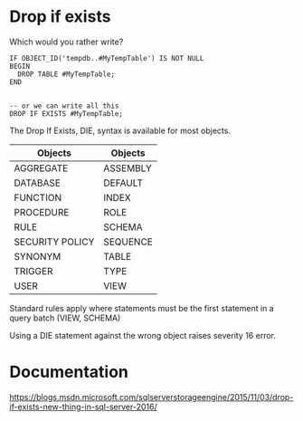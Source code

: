 # Drop if exists

Which would you rather write?

```
IF OBJECT_ID('tempdb..#MyTempTable') IS NOT NULL
BEGIN
  DROP TABLE #MyTempTable;
END


-- or we can write all this
DROP IF EXISTS #MyTempTable;
```



The Drop If Exists, DIE, syntax is available for most objects. 

| Objects         | Objects  |
| --------------- | -------- |
| AGGREGATE       | ASSEMBLY |
| DATABASE        | DEFAULT  |
| FUNCTION        | INDEX    |
| PROCEDURE       | ROLE     |
| RULE            | SCHEMA   |
| SECURITY POLICY | SEQUENCE |
| SYNONYM         | TABLE    |
| TRIGGER         | TYPE     |
| USER            | VIEW     |

Standard rules apply where statements must be the first statement in a query batch (VIEW, SCHEMA)

Using a DIE statement against the wrong object raises severity 16 error.

# Documentation
https://blogs.msdn.microsoft.com/sqlserverstorageengine/2015/11/03/drop-if-exists-new-thing-in-sql-server-2016/
